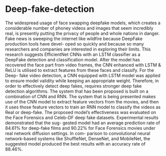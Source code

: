 # Deep-fake-detection

The widespread usage of face swapping deepfake models, which creates a
considerable number of phoney videos and images that seem incredibly real, is
presently putting the privacy of people and whole nations in danger. Fake news is
sweeping the internet like wildfire because DeepFake production tools have devel-
oped so quickly and because so many researchers and companies are interested in
exploring their limits. This research suggests EfficientNet CNNs with an LSTM
classifier as a DeepFake detection and classification model. After the model has
recovered the face part from video frames, the CNN enhanced with LSTM &
ReLU is utilised to extract features from these faces and classify. For the Deep-
fake video detection, a CNN equipped with LSTM model was applied to ensure
model validity while keeping an appropriate weight.
Therefore, in order to effectively detect deep fakes, requires stronger deep fake
detection algorithms. The system that has been proposed is built on a combination
of CNN and RNN. The system that is being presented makes use of the CNN model
to extract feature vectors from the movies, and then it uses those feature vectors
to train an RNN model to classify the videos as Real or deep-fake.
The proposed model’s effectiveness was evaluated on the Face Forensics and
Celeb-DF deep fake datasets. Experimental results demonstrated that the sug-
gested model had an average prediction rate of 84.61% for deep-fake films and
90.22% for Face Forensics movies under real network diffusion settings. In com-
parison to convolutional neural network-based systems like ShuffleNet, DenseNet,
and MobileNet, the suggested model produced the best results with an accuracy
rate of 88.46%.
